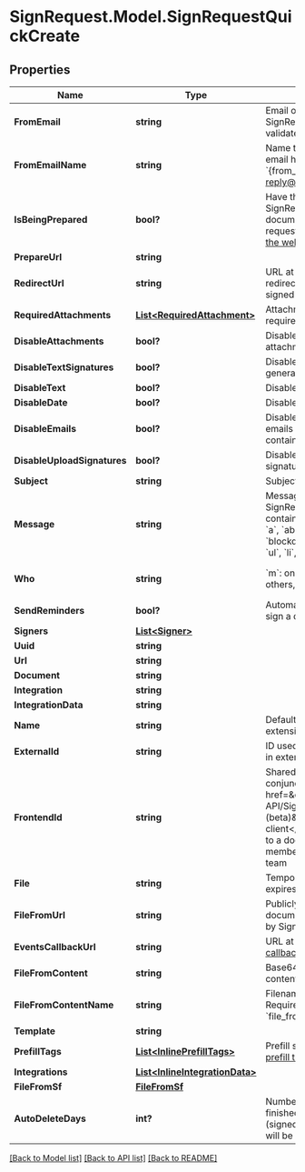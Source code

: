 # SignRequest.Model.SignRequestQuickCreate
## Properties

Name | Type | Description | Notes
------------ | ------------- | ------------- | -------------
**FromEmail** | **string** | Email of user sending the SignRequest (must be a validated email) | [optional] 
**FromEmailName** | **string** | Name to be used in the &#x60;From&#x60; email header, e.g. &#x60;{from_email_name} &lt;no-reply@signrequest.com&gt;&#x60; | [optional] 
**IsBeingPrepared** | **bool?** | Have the sender of a SignRequest prepare the document before sending the request out, see: [prepare using the web interface](#section/Preparing-a-document/Prepare-using-the-web-interface) | [optional] 
**PrepareUrl** | **string** |  | [optional] 
**RedirectUrl** | **string** | URL at which SignRequest will redirect to when a document is signed | [optional] 
**RequiredAttachments** | [**List&lt;RequiredAttachment&gt;**](RequiredAttachment.md) | Attachments that signers are required to upload | [optional] 
**DisableAttachments** | **bool?** | Disable uploading/adding of attachments | [optional] 
**DisableTextSignatures** | **bool?** | Disable usage of signatures generated by typing (text) | [optional] 
**DisableText** | **bool?** | Disable adding of text | [optional] 
**DisableDate** | **bool?** | Disable adding of dates | [optional] 
**DisableEmails** | **bool?** | Disable all SignRequest status emails as well as the email that contains the signed documents | [optional] 
**DisableUploadSignatures** | **bool?** | Disable usage of uploaded signatures (images) | [optional] 
**Subject** | **string** | Subject of SignRequest email | [optional] 
**Message** | **string** | Message to include in SignRequest email, may contain the following html tags: &#x60;a&#x60;, &#x60;abbr&#x60;, &#x60;acronym&#x60;, &#x60;b&#x60;, &#x60;blockquote&#x60;, &#x60;code&#x60;, &#x60;em&#x60;, &#x60;i&#x60;, &#x60;ul&#x60;, &#x60;li&#x60;, &#x60;ol&#x60;, and &#x60;strong&#x60; | [optional] 
**Who** | **string** | &#x60;m&#x60;: only me, &#x60;mo&#x60;: me and others, &#x60;o&#x60;: only others | [optional] [default to WhoEnum.O]
**SendReminders** | **bool?** | Automatically remind signers to sign a document | [optional] 
**Signers** | [**List&lt;Signer&gt;**](Signer.md) |  | 
**Uuid** | **string** |  | [optional] 
**Url** | **string** |  | [optional] 
**Document** | **string** |  | [optional] 
**Integration** | **string** |  | [optional] 
**IntegrationData** | **string** |  | [optional] 
**Name** | **string** | Defaults to filename, including extension | [optional] 
**ExternalId** | **string** | ID used to reference document in external system | [optional] 
**FrontendId** | **string** | Shared secret used in conjunction with &lt;a href&#x3D;\&quot;#section/Frontend-API/SignRequest-js-client-(beta)\&quot;&gt;SignRequest-js client&lt;/a&gt; to grant user access to a document that&#39;s not a member of the document&#39;s team | [optional] 
**File** | **string** | Temporary URL to original file, expires in five minutes | [optional] 
**FileFromUrl** | **string** | Publicly accessible URL of document to be downloaded by SignRequest | [optional] 
**EventsCallbackUrl** | **string** | URL at which to receive [event callbacks](#section/Events/Events-callback) for this document | [optional] 
**FileFromContent** | **string** | Base64 encoded document content | [optional] 
**FileFromContentName** | **string** | Filename, including extension. Required when using &#x60;file_from_content&#x60;. | [optional] 
**Template** | **string** |  | [optional] 
**PrefillTags** | [**List&lt;InlinePrefillTags&gt;**](InlinePrefillTags.md) | Prefill signer input data, see [prefill tags](#section/Preparing-a-document/Prefill-tags-templates) | [optional] 
**Integrations** | [**List&lt;InlineIntegrationData&gt;**](InlineIntegrationData.md) |  | [optional] 
**FileFromSf** | [**FileFromSf**](FileFromSf.md) |  | [optional] 
**AutoDeleteDays** | **int?** | Number of days after which a finished document (signed/cancelled/declined) will be automatically deleted | [optional] 

[[Back to Model list]](../README.md#documentation-for-models) [[Back to API list]](../README.md#documentation-for-api-endpoints) [[Back to README]](../README.md)

